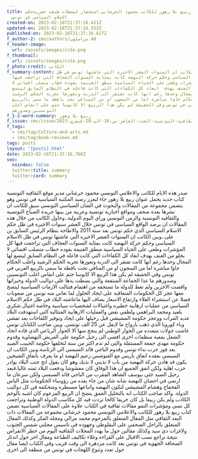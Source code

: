 ```yaml
---
title: كتاب ربيع بلا زهور للكاتب محمود الحرشاني.استحضار لمجطات طبغت عشريةحكم
  الاسلام السياسي في تونس
created-on: 2023-02-16T21:37:16.421Z
updated-on: 2023-02-16T21:37:16.552Z
published-on: 2023-02-16T21:37:16.627Z
f_author-2: cms/authors/مراسلون.md
f_header-image:
  url: /assets/images/cv1e.png
f_thumbnail:
  url: /assets/images/cv1e.png
f_photo-credit: الكاتب
f_summary-content: وبين الكاتب ان السنوات العشر الاخيره التي عاشتها تونس في ظل
  الاسلام السياسي وحكم حركة النهضة كانت بمثابة السنوات العجاف التي تراجعت فيها
  كل المؤشرات وطغى على الحياة السياسية منطق الغنيمة بقوده خطاب متصلب اقصائي لا
  يخلو من العنف بهدف  ابعاد كل الكفاءات التي كانت فاعلة في النظام السابق ليتسع
  لها المجال وحدها رغم انها كانت تفتقر الى الدربة وتعوزها تجربة الحكم الرشيد
  واغلب الحكام جاؤا مباشرة اما من السجون او من المنافي تحت بافطة ما سمي بالربيع
  العربي في تونس وفي الحقيقة لم يكن هذا الربيع الا كابوسا جثم على انفاس اغلب
  التونسيين وصدورهم
f_1-2-word-summary: ربيغ بلا وهور
f_issue: cms/issue/مجلة-الثقافية-التونسية-العدد-العاشر-من-16-الى-28-فيفري-2023.md
f_tags:
  - cms/tag/Culture-and-arts.md
  - cms/tag/book-reviews.md
tags: posts
layout: "[posts].html"
date: 2023-02-16T21:37:16.766Z
seo:
  noindex: false
  twitter:title: summary
  twitter:card: summary
---
```

صدر هذه الايام للكاتب والاعلامي التونسي محمود حرشاني مدير موقع الثقافيه التونسية كتاب جديد  يحمل عنوان ربيع بلا زهور جاء ليعزز رصيد المكتبة السياسية في تونس وهو يتضمن مجموعة من المقالات والبحوث في الشان السياسي التونسي سبق للكاتب ان نشرها  بعدة صحف ومواقع اخبارية تونسية وعربية من بينها جريدة الصباح التونسية والثقافيه التونسية والزمن التونسي وراي اليوم الدولية..وحاول الكاتب من خلال هذه المقالات ان يرصد الواقع السياسي في تونس خلال العشر سنوات الاخيره في ظل حكم الاسلام السياسي الذي حكم تونس بعد سنة 2011 والاطاحة بنظام الرئيس السابق بن على..وبين الكاتب ان السنوات العشر الاخيره التي عاشتها تونس في ظل الاسلام السياسي وحكم حركة النهضة كانت بمثابة السنوات العجاف التي تراجعت فيها كل المؤشرات وطغى على الحياة السياسية منطق الغنيمة بقوده خطاب متصلب اقصائي لا يخلو من العنف بهدف  ابعاد كل الكفاءات التي كانت فاعلة في النظام السابق ليتسع لها المجال وحدها رغم انها كانت تفتقر الى الدربة وتعوزها تجربة الحكم الرشيد واغلب الحكام جاؤا مباشرة اما من السجون او من المنافي تحت بافطة ما سمي بالربيع العربي في تونس وفي الحقيقة لم يكن هذا الربيع الا كابوسا جثم على انفاس اغلب التونسيين وصدورهم ما عذا الجماعة المنتفعة والتي بسطت يدها على دواليب الدولة وخيراتها واقصت الاخرين ولم تعط للدولة ما تستحقه من اهتمام.فتتالت الازمات السياسية ليتضح معها عجز كل الحكومات المتعاقبة على ايجاد الحلول لما تعاني منه تونس من صعوبات فضلا عن استشراء الغلاء وارتفاع الاسعار يضاف اليها ماعاشته البلاد في ظل حكم الاسلام السياسي من عمليات ارهابية خطيره  واغتيالات لشخصيات سياسية وخاصة اغتيال شكري بلعيد ومحمد البراهمي ولطفي نقض والعمليات الارهابية المتتالية التي استهدفت البلاد عديد المرات ووعجز حكومة المشيشي قبل رحيلها على ايجاد وتوفير اللقاحات بعد تفشي وباء كورونا الذي ذهب بارواح ما لايقل عن 25 الف تونسي. وبين صاجب الكتابان تونس عاشت جولات متعدده من الحوار الوطني لم ينجح منها الا الحوار الرباعي الذي قاده اتحاد الشغل بمعية منظمات اخرى افضى الى رحيل حكومة على العريض النهضاوية وقدوم حكومة مهدي جمعة المستقلة والتي لم تدم اكثر من سنة لتخلفها حكومة الحبيب الصيد بعد فوز حزب نداء تونس وقدوم الباجي قائد السبسي الى الرئاسة.وبين الكاتب ان السبسي بعقده اتفاق باريس مع الغنوشس زعيم النهضة او ما يعرف باتفاق الشيخين يكون قد هادن حركة النهضة من باب لا تذيني لا نذيك وهو كان يقول انخ جنب البلاد بوادر حرب اهلية ولكن اتفق الجميع ان هذا الوفاق كان مغشوشا ودفعت البلاد ثمنه غاليا.فبعد رحيل الصيد جئي بيوسف الشاهد المقرب من الباجي قائد السبسي ولكن سرعان ما ارتمى في احضان النهضة شانه شان من جاء يعده من رؤوساء الحكومات مثل الياس الفخفاخ وهشام المشيشي لتكون النهضه واتباعها مسيطره ومتحكمة في كل دواليب الدولة. واكد صاحب الكتاب انه بالتحليل العمق يتضح ان الربيع المزعوم كان اشبه بالوحم الكاذب ولم يكن ربيعا بل كان خريفا  كالحا تردت فيه كل مكاسب الدولة الوطنية وتراجعت كل نسي ومؤشرات النمو مقالات ثقافية في الكتاب علاوة على المقالات السياسية تضمن كتاب ربيع بلا زهور للكاتب والاعلامي التونسي محمود حرشاني مجموعة من المقالات ذات البعد الثقافي مثل المقال المتعلق بالمرحوم محمد مزالي ومجلة الفكر وكذلك المقال المتعلق بالراحل الصحفي على البقلوطي وجهوده في تاسيس مجلتي شمس الجنوب ولاغزات دي سيد وكذلك مقالين حول ما يهدد المجلات الثقافيه اليوم من خطر الانقراض نتيجة تراجع نسب الاقبال على القراءه وغلاء تكاليف الطباعة ومقال اخر حول اندثار الصحافة الجهوية في تونس بعد كانت مزدهرة  الى وقت قريب وفي الكتاب ايضا مقال حول تعدد وتنوع اللهجات في تونس من منظقة الى اخرى